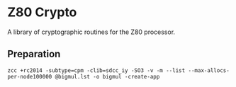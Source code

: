 # Z80 Crypto

A library of cryptographic routines for the Z80 processor.

## Preparation

```
zcc +rc2014 -subtype=cpm -clib=sdcc_iy -SO3 -v -m --list --max-allocs-per-node100000 @bigmul.lst -o bigmul -create-app
```
